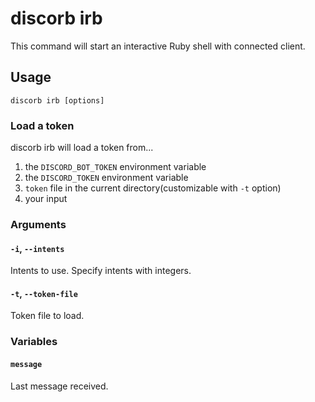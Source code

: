<!--
# @title CLI: discorb irb
-->

# discorb irb

This command will start an interactive Ruby shell with connected client.


## Usage

```
discorb irb [options]
```

### Load a token

discorb irb will load a token from...
1. the `DISCORD_BOT_TOKEN` environment variable
2. the `DISCORD_TOKEN` environment variable
3. `token` file in the current directory(customizable with `-t` option)
4. your input

### Arguments

#### `-i`, `--intents`

Intents to use.
Specify intents with integers.

#### `-t`, `--token-file`

Token file to load.

### Variables

#### `message`

Last message received.